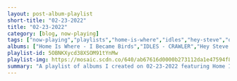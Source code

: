 ```yaml
---
layout: post-album-playlist
short-title: "02-23-2022"
title: "02-23-2022"
category: [blog, now-playing]
tags: ["now-playing","playlists","home-is-where","idles","hey-steve","oliver-tree","rufus-thomas"]
albums: ["Home Is Where - I Became Birds","IDLES - CRAWLER","Hey Steve - Steve by Steve","Oliver Tree - Cowboy Tears","Rufus Thomas - Stax Profiles: Rufus Thomas"]
playlist-id: 5OBNKXycd38XSOM91tYnMw
playlist-img: https://mosaic.scdn.co/640/ab67616d0000b273112da1e47594f848021eb5edab67616d0000b27357b20ccf5d22ca3f2023f406ab67616d0000b273d8eb5848a5f27268ce4af9f8ab67616d0000b273e41b9a80cba9684279fd66df
summary: "A playlist of albums I created on 02-23-2022 featuring Home Is Where, IDLES, Hey Steve, Oliver Tree, and Rufus Thomas"
---
```

